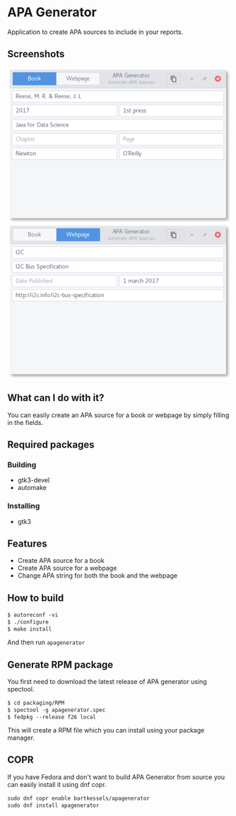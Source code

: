 # APA Generator

Application to create APA sources to include in your reports.

## Screenshots

![APA Generator - Book](data/screenshots/book.png)
![APA Generator - Webpage](data/screenshots/webpage.png)

## What can I do with it?

You can easily create an APA source for a book or webpage by simply
filling in the fields.

## Required packages

### Building

- gtk3-devel
- automake

### Installing

- gtk3

## Features

- Create APA source for a book
- Create APA source for a webpage
- Change APA string for both the book and the webpage

## How to build

```
$ autoreconf -vi
$ ./configure
$ make install
```

And then run `apagenerator`

## Generate RPM package

You first need to download the latest
release of APA generator using spectool.

```
$ cd packaging/RPM
$ spectool -g apagenerator.spec
$ fedpkg --release f26 local
```

This will create a RPM file which you can install using your package manager.

## COPR

If you have Fedora and don't want to build APA Generator from source you can easily install it using dnf copr.

```
sudo dnf copr enable bartkessels/apagenerator
sudo dnf install apagenerator
```
